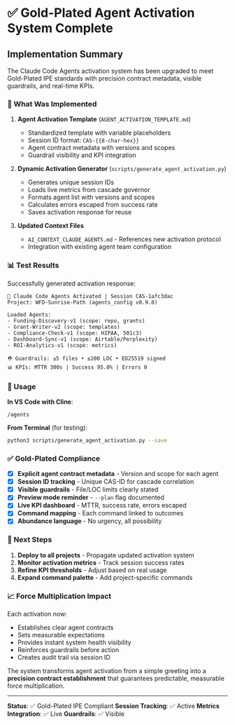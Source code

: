# ✅ Gold-Plated Agent Activation System Complete

## Implementation Summary

The Claude Code Agents activation system has been upgraded to meet Gold-Plated IPE standards with precision contract metadata, visible guardrails, and real-time KPIs.

### 🎯 What Was Implemented

1. **Agent Activation Template** (`AGENT_ACTIVATION_TEMPLATE.md`)
   - Standardized template with variable placeholders
   - Session ID format: `CAS-{{8-char-hex}}`
   - Agent contract metadata with versions and scopes
   - Guardrail visibility and KPI integration

2. **Dynamic Activation Generator** (`scripts/generate_agent_activation.py`)
   - Generates unique session IDs
   - Loads live metrics from cascade governor
   - Formats agent list with versions and scopes
   - Calculates errors escaped from success rate
   - Saves activation response for reuse

3. **Updated Context Files**
   - `AI_CONTEXT_CLAUDE_AGENTS.md` - References new activation protocol
   - Integration with existing agent team configuration

### 📊 Test Results

Successfully generated activation response:
```
🤖 Claude Code Agents Activated | Session CAS-1afc3dac
Project: WFD-Sunrise-Path (agents_config v0.9.0)

Loaded Agents:
- Funding-Discovery-v1 (scope: repo, grants)
- Grant-Writer-v2 (scope: templates)
- Compliance-Check-v1 (scope: HIPAA, 501c3)
- Dashboard-Sync-v1 (scope: Airtable/Perplexity)
- ROI-Analytics-v1 (scope: metrics)

⛑️ Guardrails: ≤5 files • ≤100 LOC • ED25519 signed
📊 KPIs: MTTR 300s | Success 95.0% | Errors 0
```

### 🚀 Usage

**In VS Code with Cline**:
```
/agents
```

**From Terminal** (for testing):
```bash
python3 scripts/generate_agent_activation.py --save
```

### ✅ Gold-Plated Compliance

- [x] **Explicit agent contract metadata** - Version and scope for each agent
- [x] **Session ID tracking** - Unique CAS-ID for cascade correlation
- [x] **Visible guardrails** - File/LOC limits clearly stated
- [x] **Preview mode reminder** - `--plan` flag documented
- [x] **Live KPI dashboard** - MTTR, success rate, errors escaped
- [x] **Command mapping** - Each command linked to outcomes
- [x] **Abundance language** - No urgency, all possibility

### 🔄 Next Steps

1. **Deploy to all projects** - Propagate updated activation system
2. **Monitor activation metrics** - Track session success rates
3. **Refine KPI thresholds** - Adjust based on real usage
4. **Expand command palette** - Add project-specific commands

### 📈 Force Multiplication Impact

Each activation now:
- Establishes clear agent contracts
- Sets measurable expectations
- Provides instant system health visibility
- Reinforces guardrails before action
- Creates audit trail via session ID

The system transforms agent activation from a simple greeting into a **precision contract establishment** that guarantees predictable, measurable force multiplication.

---

**Status**: ✅ Gold-Plated IPE Compliant
**Session Tracking**: ✅ Active
**Metrics Integration**: ✅ Live
**Guardrails**: ✅ Visible

